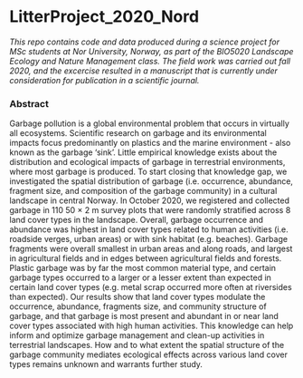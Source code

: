# LitterProject_2020_Nord
*This repo contains code and data produced during a science project for MSc students at Nor University, Norway, as part of the BIO5020 Landscape Ecology and Nature Management class. The field work was carried out fall 2020, and the excercise resulted in a manuscript that is currently under consideration for publication in a scientific journal.* 

### Abstract 
Garbage pollution is a global environmental problem that occurs in virtually all ecosystems. Scientific research on garbage and its environmental impacts focus predominantly on plastics and the marine environment - also known as the garbage ‘sink’. Little empirical knowledge exists about the distribution and ecological impacts of garbage in terrestrial environments, where most garbage is produced. To start closing that knowledge gap, we investigated the spatial distribution of garbage (i.e. occurrence, abundance, fragment size, and composition of the garbage community) in a cultural landscape in central Norway. In October 2020, we registered and collected garbage in 110 50 × 2 m survey plots that were randomly stratified across 8 land cover types in the landscape. Overall, garbage occurrence and abundance was highest in land cover types related to human activities (i.e. roadside verges, urban areas) or with sink habitat (e.g. beaches). Garbage fragments were overall smallest in urban areas and along roads, and largest in agricultural fields and in edges between agricultural fields and forests. Plastic garbage was by far the most common material type, and certain garbage types occurred to a larger or a lesser extent than expected in certain land cover types (e.g. metal scrap occurred more often at riversides than expected). Our results show that land cover types modulate the occurrence, abundance, fragments size, and community structure of garbage, and that garbage is most present and abundant in or near land cover types associated with high human activities. This knowledge can help inform and optimize garbage management and clean-up activities in terrestrial landscapes. How and to what extent the spatial structure of the garbage community mediates ecological effects across various land cover types remains unknown and warrants further study. 
